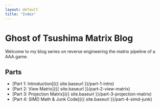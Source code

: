 ```yaml
---
layout: default
title: "Index"
---
```


# Ghost of Tsushima Matrix Blog

Welcome to my blog series on reverse engineering the matrix pipeline of a AAA game.

## Parts

- [Part 1: Introduction]({{ site.baseurl }}/part-1-intro)
- [Part 2: View Matrix]({{ site.baseurl }}/part-2-view-matrix)
- [Part 3: Projection Matrix]({{ site.baseurl }}/part-3-projection-matrix)
- [Part 4: SIMD Math & Junk Code]({{ site.baseurl }}/part-4-simd-junk)
